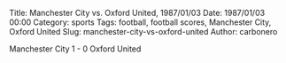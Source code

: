 Title: Manchester City vs. Oxford United, 1987/01/03
Date: 1987/01/03 00:00
Category: sports
Tags: football, football scores, Manchester City, Oxford United
Slug: manchester-city-vs-oxford-united
Author: carbonero


Manchester City 1 - 0 Oxford United
